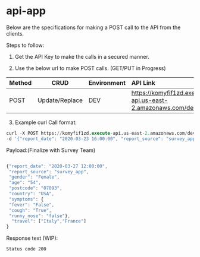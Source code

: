 # api-app

Below are the specifications for making a POST call to the API from the clients. 

Steps to follow:

1. Get the API Key to make the calls in a secured manner.

2. Use the below url to make POST calls. (GET/PUT in Progress)

| Method | CRUD |Environment | API Link |
| :---         |     :---:      | :--- |:--- |
| POST   | Update/Replace   |DEV| https://komyfif1zd.execute-api.us-east-2.amazonaws.com/dev1/reports  |



3. Example curl Call format:
```sql
curl -X POST https://komyfif1zd.execute-api.us-east-2.amazonaws.com/dev1/reports -H 'x-api-key:********' -H "Content-Type: application/json" 
-d '{"report_date": "2020-03-23 16:00:00", "report_source": "survey_app", "gender": "male","age": "29", "postcode": "122017","country": "USA","symptoms": {"fever": "true","cough": "false","runny_nose": "false"},"travel": ["London"]}'
```

Payload:(Finalize with Survey Team)

```js

{"report_date": "2020-03-27 12:00:00",
 "report_source": "survey_app",
 "gender": "Female",
 "age": "54",
 "postcode": "07093",
 "country": "USA",
 "symptoms": {
 "fever": "False",
 "cough": "True",
 "runny_nose": "false"},
  "travel": ["Italy","France"]
}
```

Response text (WIP): 
```
Status code 200
```
